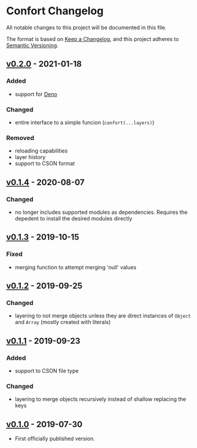 # Confort Changelog

All notable changes to this project will be documented in this file.

The format is based on [Keep a Changelog](https://keepachangelog.com/en/1.0.0/),
and this project adheres to [Semantic Versioning](https://semver.org/spec/v2.0.0.html).

## [v0.2.0] - 2021-01-18

### Added
- support for [Deno](https://deno.land/)

### Changed
- entire interface to a simple funcion (`confort(...layers)`)

### Removed
- reloading capabilities
- layer history
- support to CSON format

## [v0.1.4] - 2020-08-07

### Changed
- no longer includes supported modules as dependencies. Requires the depedent to install the desired modules directly

## [v0.1.3] - 2019-10-15

### Fixed
- merging function to attempt merging 'null' values

## [v0.1.2] - 2019-09-25

### Changed
- layering to not merge objects unless they are direct instances of `Object` and `Array` (mostly created with literals)

## [v0.1.1] - 2019-09-23

### Added
- support to CSON file type

### Changed
- layering to merge objects recursively instead of shallow replacing the keys

## [v0.1.0] - 2019-07-30
- First officially published version.

[v0.1.0]: https://gitlab.com/GCSBOSS/confort/-/tags/v0.1.0
[v0.1.1]: https://gitlab.com/GCSBOSS/confort/-/tags/v0.1.1
[v0.1.2]: https://gitlab.com/GCSBOSS/confort/-/tags/v0.1.2
[v0.1.3]: https://gitlab.com/GCSBOSS/confort/-/tags/v0.1.3
[v0.1.4]: https://gitlab.com/GCSBOSS/confort/-/tags/v0.1.4
[v0.2.0]: https://gitlab.com/GCSBOSS/confort/-/tags/v0.2.0
